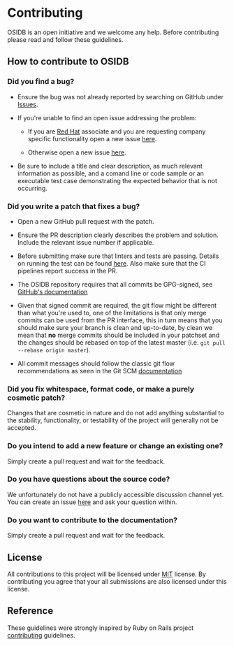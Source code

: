 # Contributing
OSIDB is an open initiative and we welcome any help.
Before contributing please read and follow these guidelines.

## How to contribute to OSIDB

### Did you find a bug?

* Ensure the bug was not already reported by searching on GitHub under
  [Issues](https://github.com/RedHatProductSecurity/osidb/issues).

* If you're unable to find an open issue addressing the problem:

  * If you are [Red Hat](https://www.redhat.com/) associate and you are requesting company specific
    functionality open a new issue
    [here](https://issues.redhat.com/secure/CreateIssueDetails!init.jspa?pid=12332734&issuetype=1).

  * Otherwise open a new issue [here](https://github.com/RedHatProductSecurity/osidb/issues/new).

* Be sure to include a title and clear description, as much relevant information as possible,
  and a comand line or code sample or an executable test case demonstrating the
  expected behavior that is not occurring.

### Did you write a patch that fixes a bug?

* Open a new GitHub pull request with the patch.

* Ensure the PR description clearly describes the problem and solution.
  Include the relevant issue number if applicable.

* Before submitting make sure that linters and tests are passing.
  Details on running the test can be found [here](DEVELOP.md#run-tests).
  Also make sure that the CI pipelines report success in the PR.

* The OSIDB repository requires that all commits be GPG-signed, see
  [GitHub's documentation](https://docs.github.com/en/authentication/managing-commit-signature-verification/signing-commits)

* Given that signed commit are required, the git flow might be different than
  what you're used to, one of the limitations is that only merge commits
  can be used from the PR interface, this in turn means that you should make sure
  your branch is clean and up-to-date, by clean we mean that **no** merge commits
  should be included in your patchset and the changes should be rebased on top of
  the latest master (i.e. `git pull --rebase origin master`).

* All commit messages should follow the classic git flow recommendations as seen
  in the Git SCM [documentation](https://git-scm.com/book/en/v2/Distributed-Git-Contributing-to-a-Project#-commit-guidelines)

### Did you fix whitespace, format code, or make a purely cosmetic patch?

Changes that are cosmetic in nature and do not add anything substantial to the stability,
functionality, or testability of the project will generally not be accepted.

### Do you intend to add a new feature or change an existing one?

Simply create a pull request and wait for the feedback.

### Do you have questions about the source code?

We unfortunately do not have a publicly accessible discussion channel yet.
You can create an issue [here](https://github.com/RedHatProductSecurity/osidb/issues/new)
and ask your question within.

### Do you want to contribute to the documentation?

Simply create a pull request and wait for the feedback.

## License
All contributions to this project will be licensed under [MIT](../../LICENSE) license.
By contributing you agree that your all submissions are also licensed under this license.

## Reference

These guidelines were strongly inspired by Ruby on Rails project
[contributing](https://github.com/rails/rails/blob/main/CONTRIBUTING.md) guidelines.
